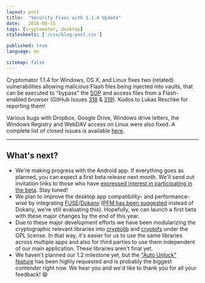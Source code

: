 ```yaml
---
layout: post
title:  "Security Fixes with 1.1.4 Update"
date:   2016-08-15
tags: [cryptomator, desktop]
stylesheets: ['/css/blog-post.css']

published: true
language: en

sitemap: false
---
```

Cryptomator 1.1.4 for Windows, OS X, and Linux fixes two (related) vulnerabilities allowing malicious Flash files being injected into vaults, that can be executed to "bypass" the <a href="https://en.wikipedia.org/wiki/Same-origin_policy" target="_blank">SOP</a> and access files from a Flash-enabled browser (GitHub Issues <a href="https://github.com/cryptomator/cryptomator/issues/318" target="_blank">318</a> & <a href="https://github.com/cryptomator/cryptomator/issues/319" target="_blank">319</a>). Kudos to Lukas Reschke for reporting them!

Various bugs with Dropbox, Google Drive, Windows drive letters, the Windows Registry and WebDAV access on Linux were also fixed. A complete list of closed issues is available <a href="https://github.com/cryptomator/cryptomator/milestone/20?closed=1" target="_blank">here</a>.

<hr/>

## What's next?
- We're making progress with the Android app. If everything goes as planned, you can expect a first beta release next month. We'll send out invitation links to those who have <a href="/#newsletter" target="_blank">expressed interest in participating in the beta</a>. Stay tuned!
- We plan to improve the desktop app compatibility- and performance-wise by integrating <a href="https://github.com/cryptomator/cryptomator/issues/252" target="_blank">FUSE</a>/<a href="https://github.com/cryptomator/cryptomator/issues/207" target="_blank">Dokany</a> (<a href="https://github.com/cryptomator/cryptomator/issues/315" target="_blank">PFM has been suggested</a> instead of Dokany, we're still evaluating this). Hopefully, we can launch a first beta with these major changes by the end of this year.
- Due to these major development efforts we have been modularizing the cryptographic relevant libraries into <a href="https://github.com/cryptomator/cryptolib" target="_blank">cryptolib</a> and <a href="https://github.com/cryptomator/cryptofs" target="_blank">cryptofs</a> under the GPL license. In that way, it's easier for us to use the same libraries across multiple apps and also for third parties to use them independent of our main application. These libraries aren't final yet.
- We haven't planned our 1.2 milestone yet, but the <a href="https://github.com/cryptomator/cryptomator/issues/40" target="_blank">"Auto Unlock" feature</a> has been highly requested and is probably the biggest contender right now. We hear you and we'd like to thank you for all your feedback! :smile:

